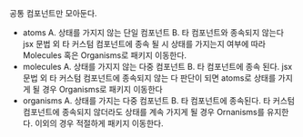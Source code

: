 공통 컴포넌트만 모아둔다.

- atoms
  A. 상태를 가지지 않는 단일 컴포넌트
  B. 타 컴포넌트와 종속되지 않는다
  jsx 문법 외 타 커스텀 컴포넌트에 종속 될 시 상태를 가지는지 여부에 따라 Molecules 혹은 Organisms로 패키지 이동한다.
- molecules
  A. 상태를 가지지 않는 다중 컴포넌트
  B. 타 컴포넌트에 종속 된다.
  jsx 문법 외 타 커스텀 컴포넌트에 종속되지 않는 다 판단이 되면 atoms로 상태를 가지게 될 경우 Organisms로 패키지 이동한다
- organisms
  A. 상태를 가지는 다중 컴포넌트
  B. 타 컴포넌트에 종속된다.
  타 커스텀 컴포넌트에 종속되지 않더라도 상태를 계속 가지게 될 경우 Ornanisms를 유지한다. 이외의 경우 적절하게 패키지 이동한다.
